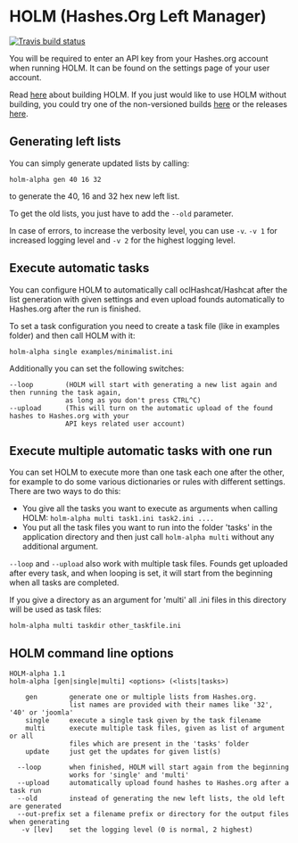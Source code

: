 # HOLM (Hashes.Org Left Manager)

[![Travis build status](https://travis-ci.org/s3inlc/holm.svg?branch=master)](https://travis-ci.org/s3inlc/holm)

You will be required to enter an API key from your Hashes.org account when running HOLM. It can be found on the settings page of your user account.

Read [here](src/BUILD.md) about building HOLM.
If you just would like to use HOLM without building, you could try one of the non-versioned builds [here](bin/win) or the releases [here](../../releases).

## Generating left lists

You can simply generate updated lists by calling:
```
holm-alpha gen 40 16 32
```
to generate the 40, 16 and 32 hex new left list.

To get the old lists, you just have to add the ```--old``` parameter. 

In case of errors, to increase the verbosity level, you can use ```-v```. ```-v 1``` for increased logging level and ```-v 2``` for the highest logging level.

## Execute automatic tasks

You can configure HOLM to automatically call oclHashcat/Hashcat after the list generation with given settings and even upload founds automatically to Hashes.org after the run is finished.

To set a task configuration you need to create a task file (like in examples folder) and then call HOLM with it:
```
holm-alpha single examples/minimalist.ini
```
Additionally you can set the following switches:
```
--loop        (HOLM will start with generating a new list again and then running the task again, 
              as long as you don't press CTRL^C)
--upload      (This will turn on the automatic upload of the found hashes to Hashes.org with your 
              API keys related user account)
```

## Execute multiple automatic tasks with one run

You can set HOLM to execute more than one task each one after the other, for example to do some various dictionaries or rules with different settings. 
There are two ways to do this:
* You give all the tasks you want to execute as arguments when calling HOLM: ```holm-alpha multi task1.ini task2.ini ....```
* You put all the task files you want to run into the folder 'tasks' in the application directory and then just call ```holm-alpha multi``` without any additional argument.

```--loop``` and ```--upload``` also work with multiple task files. Founds get uploaded after every task, and when looping is set, it will start from the beginning when all tasks are completed.

If you give a directory as an argument for 'multi' all .ini files in this directory will be used as task files:
```
holm-alpha multi taskdir other_taskfile.ini
```

## HOLM command line options

```
HOLM-alpha 1.1
holm-alpha [gen|single|multi] <options> (<lists|tasks>)

    gen        generate one or multiple lists from Hashes.org.
               list names are provided with their names like '32', '40' or 'joomla'
    single     execute a single task given by the task filename
    multi      execute multiple task files, given as list of argument or all
               files which are present in the 'tasks' folder
    update     just get the updates for given list(s)

  --loop       when finished, HOLM will start again from the beginning
               works for 'single' and 'multi'
  --upload     automatically upload found hashes to Hashes.org after a task run
  --old        instead of generating the new left lists, the old left are generated
  --out-prefix set a filename prefix or directory for the output files when generating
   -v [lev]    set the logging level (0 is normal, 2 highest)
```
